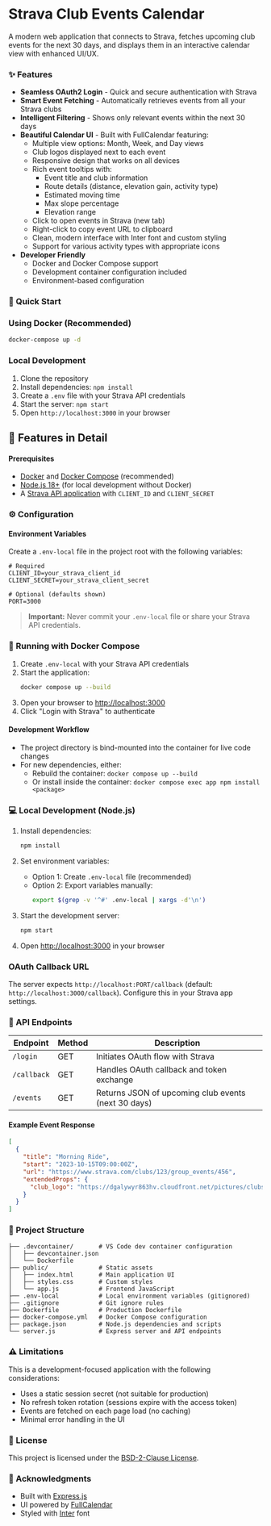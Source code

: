 # Strava Club Events Calendar

A modern web application that connects to Strava, fetches upcoming club events for the next 30 days, and displays them in an interactive calendar view with enhanced UI/UX.

### ✨ Features
- **Seamless OAuth2 Login** - Quick and secure authentication with Strava
- **Smart Event Fetching** - Automatically retrieves events from all your Strava clubs
- **Intelligent Filtering** - Shows only relevant events within the next 30 days
- **Beautiful Calendar UI** - Built with FullCalendar featuring:
  - Multiple view options: Month, Week, and Day views
  - Club logos displayed next to each event
  - Responsive design that works on all devices
  - Rich event tooltips with:
    - Event title and club information
    - Route details (distance, elevation gain, activity type)
    - Estimated moving time
    - Max slope percentage
    - Elevation range
  - Click to open events in Strava (new tab)
  - Right-click to copy event URL to clipboard
  - Clean, modern interface with Inter font and custom styling
  - Support for various activity types with appropriate icons
- **Developer Friendly**
  - Docker and Docker Compose support
  - Development container configuration included
  - Environment-based configuration

### 🚀 Quick Start

### Using Docker (Recommended)
```bash
docker-compose up -d
```

### Local Development
1. Clone the repository
2. Install dependencies: `npm install`
3. Create a `.env` file with your Strava API credentials
4. Start the server: `npm start`
5. Open `http://localhost:3000` in your browser

## 📱 Features in Detail

#### Prerequisites
- [Docker](https://www.docker.com/) and [Docker Compose](https://docs.docker.com/compose/) (recommended)
- [Node.js 18+](https://nodejs.org/) (for local development without Docker)
- A [Strava API application](https://www.strava.com/settings/api) with `CLIENT_ID` and `CLIENT_SECRET`

### ⚙️ Configuration

#### Environment Variables
Create a `.env-local` file in the project root with the following variables:

```env
# Required
CLIENT_ID=your_strava_client_id
CLIENT_SECRET=your_strava_client_secret

# Optional (defaults shown)
PORT=3000
```

> **Important:** Never commit your `.env-local` file or share your Strava API credentials.

### 🐳 Running with Docker Compose

1. Create `.env-local` with your Strava API credentials
2. Start the application:
   ```bash
   docker compose up --build
   ```
3. Open your browser to [http://localhost:3000](http://localhost:3000)
4. Click "Login with Strava" to authenticate

#### Development Workflow
- The project directory is bind-mounted into the container for live code changes
- For new dependencies, either:
  - Rebuild the container: `docker compose up --build`
  - Or install inside the container: `docker compose exec app npm install <package>`

### 💻 Local Development (Node.js)

1. Install dependencies:
   ```bash
   npm install
   ```

2. Set environment variables:
   - Option 1: Create `.env-local` file (recommended)
   - Option 2: Export variables manually:
     ```bash
     export $(grep -v '^#' .env-local | xargs -d'\n')
     ```

3. Start the development server:
   ```bash
   npm start
   ```

4. Open [http://localhost:3000](http://localhost:3000) in your browser

### OAuth Callback URL
The server expects `http://localhost:PORT/callback` (default: `http://localhost:3000/callback`). Configure this in your Strava app settings.

### 🔌 API Endpoints

| Endpoint | Method | Description |
|----------|--------|-------------|
| `/login` | GET | Initiates OAuth flow with Strava |
| `/callback` | GET | Handles OAuth callback and token exchange |
| `/events` | GET | Returns JSON of upcoming club events (next 30 days) |

#### Example Event Response
```json
[
  {
    "title": "Morning Ride",
    "start": "2023-10-15T09:00:00Z",
    "url": "https://www.strava.com/clubs/123/group_events/456",
    "extendedProps": {
      "club_logo": "https://dgalywyr863hv.cloudfront.net/pictures/clubs/123/medium.jpg"
    }
  }
]
```

### 📁 Project Structure

```
├── .devcontainer/       # VS Code dev container configuration
│   ├── devcontainer.json
│   └── Dockerfile
├── public/              # Static assets
│   ├── index.html       # Main application UI
│   ├── styles.css       # Custom styles
│   └── app.js           # Frontend JavaScript
├── .env-local           # Local environment variables (gitignored)
├── .gitignore           # Git ignore rules
├── Dockerfile           # Production Dockerfile
├── docker-compose.yml   # Docker Compose configuration
├── package.json         # Node.js dependencies and scripts
└── server.js            # Express server and API endpoints
```

### ⚠️ Limitations

This is a development-focused application with the following considerations:
- Uses a static session secret (not suitable for production)
- No refresh token rotation (sessions expire with the access token)
- Events are fetched on each page load (no caching)
- Minimal error handling in the UI

### 📜 License

This project is licensed under the [BSD-2-Clause License](LICENSE).

### 🙏 Acknowledgments

- Built with [Express.js](https://expressjs.com/)
- UI powered by [FullCalendar](https://fullcalendar.io/)
- Styled with [Inter](https://rsms.me/inter/) font
